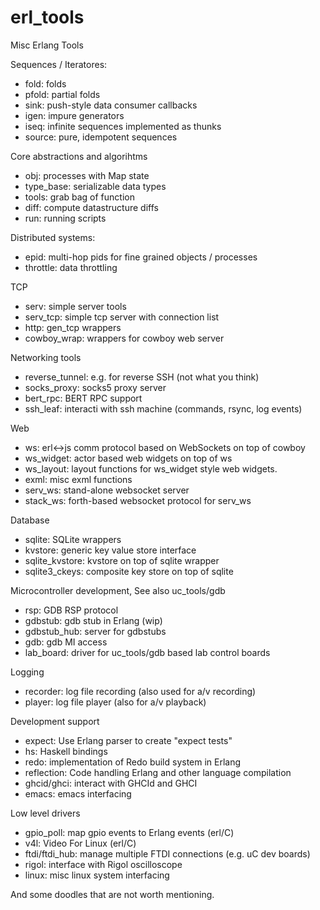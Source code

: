 erl_tools
=========

Misc Erlang Tools

Sequences / Iteratores:

* fold:       folds
* pfold:      partial folds
* sink:       push-style data consumer callbacks
* igen:       impure generators
* iseq:       infinite sequences implemented as thunks
* source:     pure, idempotent sequences


Core abstractions and algorihtms

* obj:        processes with Map state
* type_base:  serializable data types
* tools:      grab bag of function
* diff:       compute datastructure diffs
* run:        running scripts


Distributed systems:

* epid:       multi-hop pids for fine grained objects / processes
* throttle:   data throttling


TCP

* serv:         simple server tools
* serv_tcp:     simple tcp server with connection list
* http:         gen_tcp wrappers
* cowboy_wrap:  wrappers for cowboy web server

Networking tools

* reverse_tunnel: e.g. for reverse SSH (not what you think)
* socks_proxy:    socks5 proxy server
* bert_rpc:       BERT RPC support
* ssh_leaf:       interacti with ssh machine (commands, rsync, log events)

Web

* ws:         erl<->js comm protocol based on WebSockets on top of cowboy
* ws_widget:  actor based web widgets on top of ws
* ws_layout:  layout functions for ws_widget style web widgets.
* exml:       misc exml functions
* serv_ws:    stand-alone websocket server
* stack_ws:   forth-based websocket protocol for serv_ws

Database

* sqlite:          SQLite wrappers
* kvstore:         generic key value store interface
* sqlite_kvstore:  kvstore on top of sqlite wrapper
* sqlite3_ckeys:   composite key store on top of sqlite


Microcontroller development, See also uc_tools/gdb

* rsp:         GDB RSP protocol
* gdbstub:     gdb stub in Erlang (wip)
* gdbstub_hub: server for gdbstubs
* gdb:         gdb MI access
* lab_board:   driver for uc_tools/gdb based lab control boards


Logging

* recorder:   log file recording (also used for a/v recording)
* player:     log file player (also for a/v playback)

Development support

* expect:      Use Erlang parser to create "expect tests"
* hs:          Haskell bindings
* redo:        implementation of Redo build system in Erlang
* reflection:  Code handling Erlang and other language compilation
* ghcid/ghci:  interact with GHCId and GHCI
* emacs:       emacs interfacing

Low level drivers

* gpio_poll:      map gpio events to Erlang events (erl/C)
* v4l:            Video For Linux (erl/C)
* ftdi/ftdi_hub:  manage multiple FTDI connections (e.g. uC dev boards)
* rigol:          interface with Rigol oscilloscope
* linux:          misc linux system interfacing




And some doodles that are not worth mentioning.


